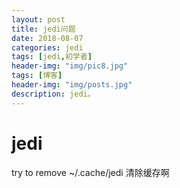 ```yaml
---
layout: post
title: jedi问题
date: 2018-08-07
categories: jedi
tags: [jedi,初学者]
header-img: "img/pic8.jpg"
tags: [博客]
header-img: "img/posts.jpg"
description: jedi。
---
```

# jedi
try to remove ~/.cache/jedi
清除缓存啊